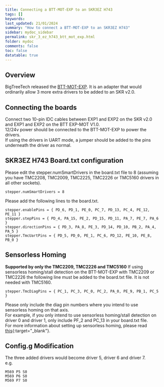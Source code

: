 ```yaml
---
title: Connecting a BTT-MOT-EXP to an SKR3EZ H743
tags: []
keywords: 
last_updated: 21/01/2024
summary: "How to connect a BTT-MOT-EXP to an SKR3EZ H743"
sidebar: mydoc_sidebar
permalink: skr_3_ez_h743_btt_mot_exp.html
folder: mydoc
comments: false
toc: false
datatable: true
---
```


## Overview

BigTreeTech released the [BTT-MOT-EXP](https://github.com/bigtreetech/BTT-Expansion-module/tree/master/BTT%20EXP-MOT). It is an adapter that would ordinarily allow 3 more extra drivers to be added to an SKR v2.0.  

## Connecting the boards

Connect two 10-pin IDC cables between EXP1 and EXP2 on the SKR v2.0 and EXP1 and EXP2 on the BTT EXP-MOT V1.0.  
12/24v power should be connected to the BTT-MOT-EXP to power the drivers.  
If using the drivers in UART mode, a jumper should be added to the pins underneath the driver as normal.  

## SKR3EZ H743 Board.txt configuration

Please edit the stepper.numSmartDrivers in the board.txt file to 8 (assuming you have TMC2208, TMC2009, TMC2225, TMC2226 or TMC5160 drivers in all other sockets).  

```text
stepper.numSmartDrivers = 8
```

Please add the following lines to the board.txt.  

```text
stepper.enablePins = { PD_6, PD_1, PE_0, PC_7, PD_13, PC_4, PE_12, PE_11 }
stepper.stepPins = { PD_4, PA_15, PE_2, PD_15, PD_11, PA_7, PE_7, PA_6 }
stepper.directionPins = { PD_3, PA_8, PE_3, PD_14, PD_10, PB_2, PA_4, PA_5 }
stepper.TmcUartPins = { PD_5, PD_0, PE_1, PC_6, PD_12, PE_10, PE_8, PB_0 }  
```

## Sensorless Homing

**Supported by only the TMC2209, TMC2226 and TMC5160**
If using sensorless homing/stall detection on the BTT-MOT-EXP with TMC2209 or TMC2226 the following line must be added to the board.txt file. It is not needed with TMC5160.

```text
stepper.TmcDiagPins = { PC_1, PC_3, PC_0, PC_2, PA_0, PE_9, PB_1, PC_5 }
```

Please only include the diag pin numbers where you intend to use sensorless homing on that axis.  
For example, if you only intend to use sensorless homing/stall detection on driver 0 and driver 1, only include PF_2 and PC_13 in your board.txt file.  
For more information about setting up sensorless homing, please read [this](sensorless.html){:target="_blank"}.  

## Config.g Modification

The three added drivers would become driver 5, driver 6 and driver 7.  
e.g.

```text
M569 P5 S0
M569 P6 S0
M569 P7 S0
```
